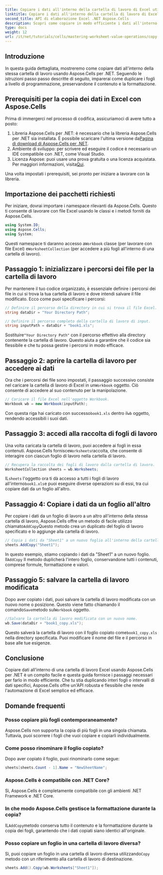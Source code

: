 ```yaml
---
title: Copiare i dati all'interno della cartella di lavoro di Excel utilizzando Aspose.Cells per .NET
linktitle: Copiare i dati all'interno della cartella di lavoro di Excel utilizzando Aspose.Cells per .NET
second_title: API di elaborazione Excel .NET Aspose.Cells
description: Scopri come copiare in modo efficiente i dati all'interno di una cartella di lavoro Excel utilizzando Aspose.Cells per .NET. Segui questa guida passo passo per duplicare facilmente fogli, trasferire dati e gestire file Excel con facilità.
type: docs
weight: 12
url: /it/net/tutorials/cells/mastering-worksheet-value-operations/copy-data-within-excel-workbook/
---
```

## Introduzione

In questa guida dettagliata, mostreremo come copiare dati all'interno della stessa cartella di lavoro usando Aspose.Cells per .NET. Seguendo le istruzioni passo passo descritte di seguito, imparerai come duplicare i fogli a livello di programmazione, preservandone il contenuto e la formattazione.

## Prerequisiti per la copia dei dati in Excel con Aspose.Cells

Prima di immergerci nel processo di codifica, assicuriamoci di avere tutto a posto:

1. Libreria Aspose.Cells per .NET: è necessario che la libreria Aspose.Cells per .NET sia installata. È possibile scaricare l'ultima versione da[Pagina di download di Aspose.Cells per .NET](https://releases.aspose.com/cells/net/).
2. Ambiente di sviluppo: per scrivere ed eseguire il codice è necessario un IDE compatibile con .NET, come Visual Studio.
3.  Licenza Aspose: puoi usare una prova gratuita o una licenza acquistata. Per maggiori informazioni, visita[Qui](https://purchase.aspose.com/temporary-license/).

Una volta impostati i prerequisiti, sei pronto per iniziare a lavorare con la libreria.

## Importazione dei pacchetti richiesti

Per iniziare, dovrai importare i namespace rilevanti da Aspose.Cells. Questo ti consente di lavorare con file Excel usando le classi e i metodi forniti da Aspose.Cells.

```csharp
using System.IO;
using Aspose.Cells;
using System;
```

 Questi namespace ti daranno accesso a`Workbook` classe (per lavorare con file Excel) e`WorksheetCollection` (per accedere a più fogli all'interno di una cartella di lavoro).

## Passaggio 1: inizializzare i percorsi dei file per la cartella di lavoro

Per mantenere il tuo codice organizzato, è essenziale definire i percorsi dei file in cui si trova la tua cartella di lavoro e dove intendi salvare il file modificato. Ecco come puoi specificare i percorsi:

```csharp
// Definire il percorso della directory in cui si trova il file Excel.
string dataDir = "Your Directory Path";

// Definire il percorso completo della cartella di lavoro di input.
string inputPath = dataDir + "book1.xls";
```

 Sostituire`"Your Directory Path"` con il percorso effettivo alla directory contenente la cartella di lavoro. Questo aiuta a garantire che il codice sia flessibile e che tu possa gestire i percorsi in modo efficace.

## Passaggio 2: aprire la cartella di lavoro per accedere ai dati

 Ora che i percorsi dei file sono impostati, il passaggio successivo consiste nel caricare la cartella di lavoro di Excel in un`Workbook` oggetto. Ciò consente di accedere al suo contenuto per la manipolazione.

```csharp
// Caricare il file Excel nell'oggetto Workbook.
Workbook wb = new Workbook(inputPath);
```

 Con questa riga hai caricato con successo`book1.xls` dentro il`wb` oggetto, rendendo accessibili i suoi dati.

## Passaggio 3: accedi alla raccolta di fogli di lavoro

 Una volta caricata la cartella di lavoro, puoi accedere ai fogli in essa contenuti. Aspose.Cells fornisce`Worksheets`raccolta, che consente di interagire con ciascun foglio di lavoro nella cartella di lavoro.

```csharp
// Recupera la raccolta dei fogli di lavoro dalla cartella di lavoro.
WorksheetCollection sheets = wb.Worksheets;
```

 IL`sheets` l'oggetto ora ti dà accesso a tutti i fogli di lavoro all'interno`book1.xls`e puoi eseguire diverse operazioni su di essi, tra cui copiare dati da un foglio all'altro.

## Passaggio 4: Copiare i dati da un foglio all'altro

 Per copiare i dati da un foglio di lavoro a un altro all'interno della stessa cartella di lavoro, Aspose.Cells offre un metodo di facile utilizzo chiamato`AddCopy`Questo metodo crea un duplicato del foglio di lavoro specificato e lo aggiunge alla cartella di lavoro.

```csharp
// Copia i dati da "Sheet1" a un nuovo foglio all'interno della cartella di lavoro.
sheets.AddCopy("Sheet1");
```

 In questo esempio, stiamo copiando i dati da "Sheet1" a un nuovo foglio. Il`AddCopy` Il metodo duplicherà l'intero foglio, conservandone tutti i contenuti, comprese formule, formattazione e valori.

## Passaggio 5: salvare la cartella di lavoro modificata

 Dopo aver copiato i dati, puoi salvare la cartella di lavoro modificata con un nuovo nome o posizione. Questo viene fatto chiamando il comando`Save`metodo sul`Workbook` oggetto.

```csharp
//Salvare la cartella di lavoro modificata con un nuovo nome.
wb.Save(dataDir + "book1_copy.xls");
```

 Questo salverà la cartella di lavoro con il foglio copiato come`book1_copy.xls` nella directory specificata. Puoi modificare il nome del file e il percorso in base alle tue esigenze.

## Conclusione

Copiare dati all'interno di una cartella di lavoro Excel usando Aspose.Cells per .NET è un compito facile e questa guida fornisce i passaggi necessari per farlo in modo efficiente. Che tu stia duplicando interi fogli o intervalli di dati specifici, Aspose.Cells offre un'API robusta e flessibile che rende l'automazione di Excel semplice ed efficace.

## Domande frequenti

### Posso copiare più fogli contemporaneamente?

Aspose.Cells non supporta la copia di più fogli in una singola chiamata. Tuttavia, puoi scorrere i fogli che vuoi copiare e copiarli individualmente.

### Come posso rinominare il foglio copiato?

Dopo aver copiato il foglio, puoi rinominarlo come segue:

```csharp
sheets[sheets.Count - 1].Name = "NewSheetName";
```

### Aspose.Cells è compatibile con .NET Core?

Sì, Aspose.Cells è completamente compatibile con gli ambienti .NET Framework e .NET Core.

### In che modo Aspose.Cells gestisce la formattazione durante la copia?

 IL`AddCopy`metodo conserva tutto il contenuto e la formattazione durante la copia dei fogli, garantendo che i dati copiati siano identici all'originale.

### Posso copiare un foglio in una cartella di lavoro diversa?

 Sì, puoi copiare un foglio in una cartella di lavoro diversa utilizzando`Copy` metodo con un riferimento alla cartella di lavoro di destinazione.

```csharp
sheets.Add().Copy(wb.Worksheets["Sheet1"]);
```